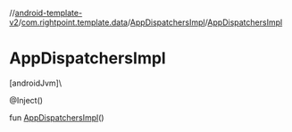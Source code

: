 //[android-template-v2](../../../index.md)/[com.rightpoint.template.data](../index.md)/[AppDispatchersImpl](index.md)/[AppDispatchersImpl](-app-dispatchers-impl.md)

# AppDispatchersImpl

[androidJvm]\

@Inject()

fun [AppDispatchersImpl](-app-dispatchers-impl.md)()
